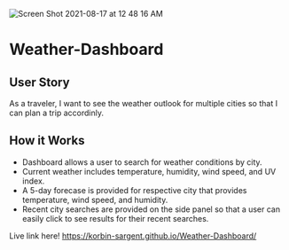 ![Screen Shot 2021-08-17 at 12 48 16 AM](https://user-images.githubusercontent.com/87394831/129677223-55b35646-e45a-4f2f-9875-9dc9835421a9.png)


# Weather-Dashboard

## User Story

As a traveler, I want to see the weather outlook for multiple cities so that I can plan a trip accordinly.

## How it Works
- Dashboard allows a user to search for weather conditions by city.
- Current weather includes temperature, humidity, wind speed, and UV index.
- A 5-day forecase is provided for respective city that provides temperature, wind speed, and humidity.
- Recent city searches are provided on the side panel so that a user can easily click to see results for their recent searches.

Live link here! https://korbin-sargent.github.io/Weather-Dashboard/



